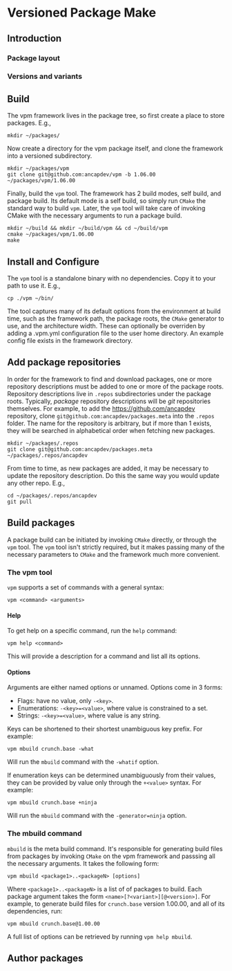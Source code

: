 # Versioned Package Make
## Introduction
### Package layout
### Versions and variants
## Build
The vpm framework lives in the package tree, so first create a place to store packages. E.g.,
```Shell
mkdir ~/packages/
```
Now create a directory for the vpm package itself, and clone the framework into a versioned subdirectory.
```Shell
mkdir ~/packages/vpm
git clone git@github.com:ancapdev/vpm -b 1.06.00 ~/packages/vpm/1.06.00
```
Finally, build the `vpm` tool. The framework has 2 build modes, self build, and package build. Its default mode is a self build, so simply run `CMake` the standard way to build `vpm`. Later, the `vpm` tool will take care of invoking CMake with the necessary arguments to run a package build.
```Shell
mkdir ~/build && mkdir ~/build/vpm && cd ~/build/vpm
cmake ~/packages/vpm/1.06.00
make
```

## Install and Configure
The `vpm` tool is a standalone binary with no dependencies. Copy it to your path to use it. E.g.,
```Shell
cp ./vpm ~/bin/
```

The tool captures many of its default options from the environment at build time, such as the framework path, the package roots, the `CMake` generator to use, and the architecture width. These can optionally be overriden by adding a .vpm.yml configuration file to the user home directory. An example config file exists in the framework directory.

## Add package repositories
In order for the framework to find and download packages, one or more repository descriptions must be added to one or more of the package roots. Repository descriptions live in `.repos` subdirectories under the package roots. Typically, _package_ repository descriptions will be _git_ repositories themselves. For example, to add the https://github.com/ancapdev repository, clone `git@github.com:ancapdev/packages.meta` into the `.repos` folder. The name for the repository is arbitrary, but if more than 1 exists, they will be searched in alphabetical order when fetching new packages.
```Shell
mkdir ~/packages/.repos
git clone git@github.com:ancapdev/packages.meta ~/packages/.repos/ancapdev
```
From time to time, as new packages are added, it may be necessary to update the repository description. Do this the same way you would update any other repo. E.g.,
```Shell
cd ~/packages/.repos/ancapdev
git pull
```

## Build packages
A package build can be initiated by invoking `CMake` directly, or through the `vpm` tool. The `vpm` tool isn't strictly required, but it makes passing many of the necessary parameters to `CMake` and the framework much more convenient.

### The vpm tool

`vpm` supports a set of commands with a general syntax:
```Shell
vpm <command> <arguments>
```

#### Help
To get help on a specific command, run the `help` command:
```Shell
vpm help <command>
```
This will provide a description for a command and list all its options.

#### Options
Arguments are either named options or unnamed. Options come in 3 forms:
- Flags: have no value, only `-<key>`.
- Enumerations: `-<key>=<value>`, where value is constrained to a set.
- Strings: `-<key>=<value>`, where value is any string.

Keys can be shortened to their shortest unambiguous key prefix. For example:
```Shell
vpm mbuild crunch.base -what
```
Will run the `mbuild` command with the `-whatif` option.

If enumeration keys can be determined unambiguously from their values, they can be provided by value only through the `+<value>` syntax. For example:
```Shell
vpm mbuild crunch.base +ninja
```
Will run the `mbuild` command with the `-generator=ninja` option.

### The mbuild command
`mbuild` is the meta build command. It's responsible for generating build files from packages by invoking `CMake` on the vpm framework and passsing all the necessary arguments. It takes the following form:
```Shell
vpm mbuild <package1>..<packageN> [options]
```
Where `<package1>..<packageN>` is a list of of packages to build. Each package argument takes the form `<name>[?<variant>][@<version>]`. For example, to generate build files for `crunch.base` version 1.00.00, and all of its dependencies, run:
```Shell
vpm mbuild crunch.base@1.00.00
```
A full list of options can be retrieved by running `vpm help mbuild`.


## Author packages
